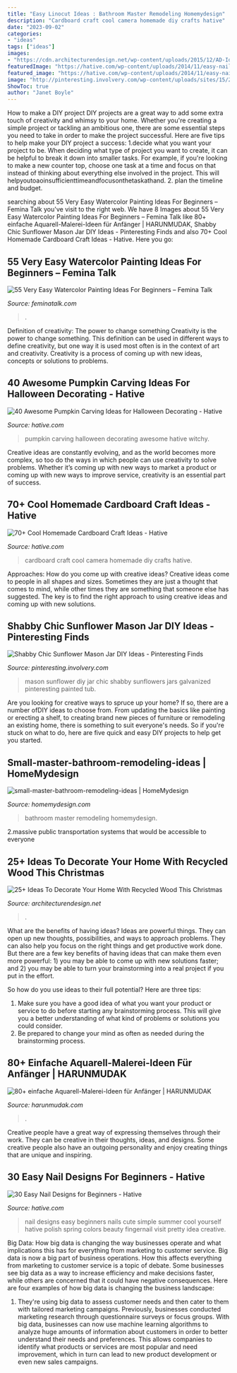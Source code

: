 ```yaml
---
title: "Easy Linocut Ideas : Bathroom Master Remodeling Homemydesign"
description: "Cardboard craft cool camera homemade diy crafts hative"
date: "2023-09-02"
categories:
- "ideas"
tags: ["ideas"]
images:
- "https://cdn.architecturendesign.net/wp-content/uploads/2015/12/AD-Ideas-To-Decorate-Your-Home-With-Recycled-Wood-This-02.jpg"
featuredImage: "https://hative.com/wp-content/uploads/2014/11/easy-nail-designs/10-easy-nail-designs-for-beginners.jpg"
featured_image: "https://hative.com/wp-content/uploads/2014/11/easy-nail-designs/10-easy-nail-designs-for-beginners.jpg"
image: "http://pinteresting.involvery.com/wp-content/uploads/sites/15/2016/10/1252_1883327114-1.jpg"
ShowToc: true
author: "Janet Boyle"
---
```



How to make a DIY project
DIY projects are a great way to add some extra touch of creativity and whimsy to your home. Whether you're creating a simple project or tackling an ambitious one, there are some essential steps you need to take in order to make the project successful. Here are five tips to help make your DIY project a success: 
1.decide what you want your project to be. When deciding what type of project you want to create, it can be helpful to break it down into smaller tasks. For example, if you're looking to make a new counter top, choose one task at a time and focus on that instead of thinking about everything else involved in the project. This will helpyoutoaoinsufficienttimeandfocusonthetaskathand. 
2. plan the timeline and budget.

	

		
searching about 55 Very Easy Watercolor Painting Ideas For Beginners – Femina Talk you've visit to the right web. We have 8 Images about 55 Very Easy Watercolor Painting Ideas For Beginners – Femina Talk like 80+ einfache Aquarell-Malerei-Ideen für Anfänger | HARUNMUDAK, Shabby Chic Sunflower Mason Jar DIY Ideas - Pinteresting Finds and also 70+ Cool Homemade Cardboard Craft Ideas - Hative. Here you go:
		
    
## 55 Very Easy Watercolor Painting Ideas For Beginners – Femina Talk

<img loading=lazy src="https://www.feminatalk.com/wp-content/uploads/2018/08/Very-Easy-Watercolor-Painting-Ideas-for-beginners00012.jpg" onerror="this.onerror=null;this.src='https://tse1.mm.bing.net/th?id=OIP.xVZTKcQQwhbMDw9A0d1K6gHaKe&amp;pid=15.1';" alt="55 Very Easy Watercolor Painting Ideas For Beginners – Femina Talk">

_Source: feminatalk.com_

>. 

	

Definition of creativity: The power to change something
Creativity is the power to change something. This definition can be used in different ways to define creativity, but one way it is used most often is in the context of art and creativity. Creativity is a process of coming up with new ideas, concepts or solutions to problems.

    
## 40 Awesome Pumpkin Carving Ideas For Halloween Decorating - Hative

<img loading=lazy src="https://hative.com/wp-content/uploads/2014/10/pumpkin-carving-ideas/35-witchy-pumpkin.jpg" onerror="this.onerror=null;this.src='https://tse2.mm.bing.net/th?id=OIP.vrybA9y7Szo8uwcaukIHDwHaJ6&amp;pid=15.1';" alt="40 Awesome Pumpkin Carving Ideas for Halloween Decorating - Hative">

_Source: hative.com_

>pumpkin carving halloween decorating awesome hative witchy. 

	

Creative ideas are constantly evolving, and as the world becomes more complex, so too do the ways in which people can use creativity to solve problems. Whether it’s coming up with new ways to market a product or coming up with new ways to improve service, creativity is an essential part of success.

    
## 70+ Cool Homemade Cardboard Craft Ideas - Hative

<img loading=lazy src="https://hative.com/wp-content/uploads/2014/04/cardboard-crafts/21-diy-cardboard-craft-camera.jpg" onerror="this.onerror=null;this.src='https://tse3.mm.bing.net/th?id=OIP.UNgqKMiGlt1cnmAG4t01KgHaFi&amp;pid=15.1';" alt="70+ Cool Homemade Cardboard Craft Ideas - Hative">

_Source: hative.com_

>cardboard craft cool camera homemade diy crafts hative. 

	

Approaches: How do you come up with creative ideas?
Creative ideas come to people in all shapes and sizes. Sometimes they are just a thought that comes to mind, while other times they are something that someone else has suggested. The key is to find the right approach to using creative ideas and coming up with new solutions.

    
## Shabby Chic Sunflower Mason Jar DIY Ideas - Pinteresting Finds

<img loading=lazy src="http://pinteresting.involvery.com/wp-content/uploads/sites/15/2016/10/1252_1883327114-1.jpg" onerror="this.onerror=null;this.src='https://tse4.mm.bing.net/th?id=OIP.NxW3_bwmxfJ-dcpv73NjegHaNK&amp;pid=15.1';" alt="Shabby Chic Sunflower Mason Jar DIY Ideas - Pinteresting Finds">

_Source: pinteresting.involvery.com_

>mason sunflower diy jar chic shabby sunflowers jars galvanized pinteresting painted tub. 

	

Are you looking for creative ways to spruce up your home? If so, there are a number ofDIY ideas to choose from. From updating the basics like painting or erecting a shelf, to creating brand new pieces of furniture or remodeling an existing home, there is something to suit everyone's needs. So if you're stuck on what to do, here are five quick and easy DIY projects to help get you started.

    
## Small-master-bathroom-remodeling-ideas | HomeMydesign

<img loading=lazy src="https://homemydesign.com/wp-content/uploads/2015/11/small-master-bathroom-remodeling-ideas.jpg" onerror="this.onerror=null;this.src='https://tse2.mm.bing.net/th?id=OIP.5Eo5nMP9ixvhtuWPEyyNvgHaLH&amp;pid=15.1';" alt="small-master-bathroom-remodeling-ideas | HomeMydesign">

_Source: homemydesign.com_

>bathroom master remodeling homemydesign. 

	

2.massive public transportation systems that would be accessible to everyone

    
## 25+ Ideas To Decorate Your Home With Recycled Wood This Christmas

<img loading=lazy src="https://cdn.architecturendesign.net/wp-content/uploads/2015/12/AD-Ideas-To-Decorate-Your-Home-With-Recycled-Wood-This-02.jpg" onerror="this.onerror=null;this.src='https://tse3.mm.bing.net/th?id=OIP.oRYbCq6wh6aS-Dx9hv2pIQHaJ4&amp;pid=15.1';" alt="25+ Ideas To Decorate Your Home With Recycled Wood This Christmas">

_Source: architecturendesign.net_

>. 

	

What are the benefits of having ideas?
Ideas are powerful things. They can open up new thoughts, possibilities, and ways to approach problems. They can also help you focus on the right things and get productive work done.
But there are a few key benefits of having ideas that can make them even more powerful: 1) you may be able to come up with new solutions faster; and 2) you may be able to turn your brainstorming into a real project if you put in the effort.

So how do you use ideas to their full potential? Here are three tips: 
1) Make sure you have a good idea of what you want your product or service to do before starting any brainstorming process. This will give you a better understanding of what kind of problems or solutions you could consider. 
2) Be prepared to change your mind as often as needed during the brainstorming process.

    
## 80+ Einfache Aquarell-Malerei-Ideen Für Anfänger | HARUNMUDAK

<img loading=lazy src="https://www.harunmudak.com/wp-content/uploads/2020/04/Easy-Watercolor-Painting-Ideas-75.jpg" onerror="this.onerror=null;this.src='https://tse1.mm.bing.net/th?id=OIP.PhwaMXe0wqRkw90-OO5wigHaLH&amp;pid=15.1';" alt="80+ einfache Aquarell-Malerei-Ideen für Anfänger | HARUNMUDAK">

_Source: harunmudak.com_

>. 

	

Creative people have a great way of expressing themselves through their work. They can be creative in their thoughts, ideas, and designs. Some creative people also have an outgoing personality and enjoy creating things that are unique and inspiring.

    
## 30 Easy Nail Designs For Beginners - Hative

<img loading=lazy src="https://hative.com/wp-content/uploads/2014/11/easy-nail-designs/10-easy-nail-designs-for-beginners.jpg" onerror="this.onerror=null;this.src='https://tse3.mm.bing.net/th?id=OIP.ecU7DHnwjSRTy89qLPMjcwHaKe&amp;pid=15.1';" alt="30 Easy Nail Designs for Beginners - Hative">

_Source: hative.com_

>nail designs easy beginners nails cute simple summer cool yourself hative polish spring colors beauty fingernail visit pretty idea creative. 

	

Big Data: How big data is changing the way businesses operate and what implications this has for everything from marketing to customer service.
Big data is now a big part of business operations. How this affects everything from marketing to customer service is a topic of debate. Some businesses see big data as a way to increase efficiency and make decisions faster, while others are concerned that it could have negative consequences. Here are four examples of how big data is changing the business landscape:
1) They're using big data to assess customer needs and then cater to them with tailored marketing campaigns. Previously, businesses conducted marketing research through questionnaire surveys or focus groups. With big data, businesses can now use machine learning algorithms to analyze huge amounts of information about customers in order to better understand their needs and preferences. This allows companies to identify what products or services are most popular and need improvement, which in turn can lead to new product development or even new sales campaigns.

